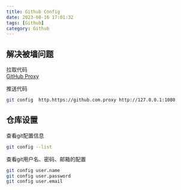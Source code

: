```yaml
---
title: Github Config
date: 2023-08-16 17:01:32
tags: [Github]
category: Github
---
```


## 解决被墙问题
拉取代码  
[GitHub Proxy](https://ghproxy.com/)

推送代码
```Bash
git config  http.https://github.com.proxy http://127.0.0.1:1080
```

## 仓库设置
查看git配置信息
```Bash
git config --list 
```
查看git用户名、密码、邮箱的配置
```Bash
git config user.name
git config user.password
git config user.email
```